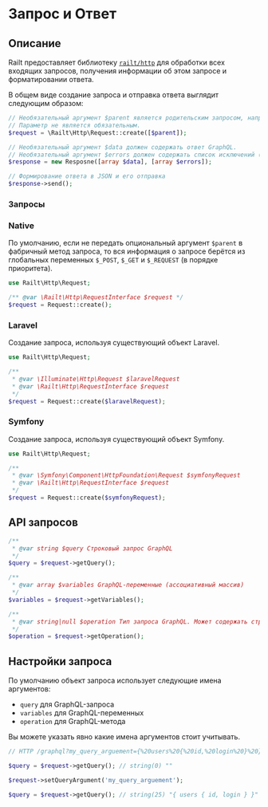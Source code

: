# Запрос и Ответ

## Описание

Railt предоставляет библиотеку [`railt/http`](https://github.com/railt/http) 
для обработки всех входящих запросов, получения информации 
об этом запросе и форматировании ответа.

В общем виде создание запроса и отправка ответа выглядит следующим образом:

```php
// Необязательный аргумент $parent является родительским запросом, например Symfony Request.
// Параметр не является обязательным.
$request = \Railt\Http\Request::create([$parent]);

// Необязательный аргумент $data должен содержать ответ GraphQL.
// Необязательный аргумент $errors должен содержать список исключений (instance of \Throwable)
$response = new Resposne([array $data], [array $errors]);

// Формирование ответа в JSON и его отправка
$response->send(); 
```

### Запросы

### Native

По умолчанию, если не передать опциональный аргумент `$parent` 
в фабричный метод запроса, то вся информация о запросе берётся из 
глобальных переменных `$_POST`, `$_GET` и `$_REQUEST` (в порядке приоритета).

```php
use Railt\Http\Request;

/** @var \Railt\Http\RequestInterface $request */
$request = Request::create();
```

### Laravel

Создание запроса, используя существующий объект Laravel.

```php
use Railt\Http\Request;

/** 
 * @var \Illuminate\Http\Request $laravelRequest
 * @var \Railt\Http\RequestInterface $request
 */
$request = Request::create($laravelRequest);
```

### Symfony

Создание запроса, используя существующий объект Symfony.

```php
use Railt\Http\Request;

/** 
 * @var \Symfony\Component\HttpFoundation\Request $symfonyRequest
 * @var \Railt\Http\RequestInterface $request
 */
$request = Request::create($symfonyRequest);
```

## API запросов

```php
/**
 * @var string $query Строковый запрос GraphQL
 */
$query = $request->getQuery();

/**
 * @var array $variables GraphQL-переменные (ассоциативный массив)
 */
$variables = $request->getVariables();

/**
 * @var string|null $operation Тип запроса GraphQL. Может содержать строки "query", "mutation" или "subscription".
 */
$operation = $request->getOperation();
```

## Настройки запроса

По умолчанию объект запроса использует следующие имена аргументов: 
- `query` для GraphQL-запроса
- `variables` для GraphQL-переменных
- `operation` для GraphQL-метода

Вы можете указать явно какие имена аргументов стоит учитывать.

```php
// HTTP /graphql?my_query_arguement={%20users%20{%20id,%20login%20}%20}

$query = $request->getQuery(); // string(0) ""

$request->setQueryArgument('my_query_arguement');

$query = $request->getQuery(); // string(25) "{ users { id, login } }"
```

